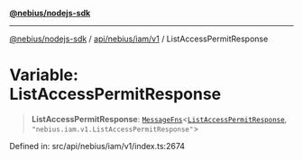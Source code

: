 [**@nebius/nodejs-sdk**](../../../../../README.md)

---

[@nebius/nodejs-sdk](../../../../../README.md) / [api/nebius/iam/v1](../README.md) / ListAccessPermitResponse

# Variable: ListAccessPermitResponse

> **ListAccessPermitResponse**: [`MessageFns`](../../../../../runtime/protos/core/interfaces/MessageFns.md)\<[`ListAccessPermitResponse`](../interfaces/ListAccessPermitResponse.md), `"nebius.iam.v1.ListAccessPermitResponse"`\>

Defined in: src/api/nebius/iam/v1/index.ts:2674
